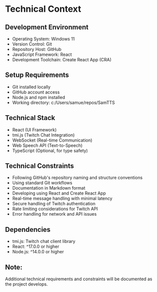 # Technical Context

## Development Environment
- Operating System: Windows 11
- Version Control: Git
- Repository Host: GitHub
- JavaScript Framework: React
- Development Toolchain: Create React App (CRA)

## Setup Requirements
- Git installed locally
- GitHub account access
- Node.js and npm installed
- Working directory: c:/Users/samue/repos/SamTTS

## Technical Stack
- React (UI Framework)
- tmi.js (Twitch Chat Integration)
- WebSocket (Real-time Communication)
- Web Speech API (Text-to-Speech)
- TypeScript (Optional, for type safety)

## Technical Constraints
- Following GitHub's repository naming and structure conventions
- Using standard Git workflows
- Documentation in Markdown format
- Developing using React and Create React App
- Real-time message handling with minimal latency
- Secure handling of Twitch authentication
- Rate limiting considerations for Twitch API
- Error handling for network and API issues

## Dependencies
- tmi.js: Twitch chat client library
- React: ^17.0.0 or higher
- Node.js: ^14.0.0 or higher

## Note: 
Additional technical requirements and constraints will be documented as the project develops.